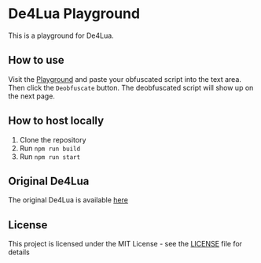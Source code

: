 # De4Lua Playground

This is a playground for De4Lua.

## How to use

Visit the [Playground](https://de4lua.art/) and paste your obfuscated script into the text area. Then click the `Deobfuscate` button. The deobfuscated script will show up on the next page.

## How to host locally

1. Clone the repository
2. Run `npm run build`
3. Run `npm run start`

## Original De4Lua

The original De4Lua is available [here](https://github.com/ShufflePerson/De4Lua)

## License

This project is licensed under the MIT License - see the [LICENSE](LICENSE) file for details
